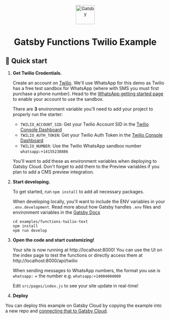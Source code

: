 <p align="center">
  <a href="https://www.gatsbyjs.com/?utm_source=starter&utm_medium=readme&utm_campaign=gatsby-functions-beta">
    <img alt="Gatsby" src="https://www.gatsbyjs.com/Gatsby-Monogram.svg" width="60" />
  </a>
</p>
<h1 align="center">
  Gatsby Functions Twilio Example
</h1>

## 🚀 Quick start

1.  **Get Twilio Credentials.**

    Create an account on [Twilio](https://www.twilio.com/). We'll use WhatsApp for this demo as Twilio has a free test sandbox for WhatsApp (where with SMS you must first purchase a phone number). Head to the [WhatsApp getting started page](https://console.twilio.com/us1/develop/sms/try-it-out/whatsapp-learn?frameUrl=%2Fconsole%2Fsms%2Fwhatsapp%2Flearn%3Fx-target-region%3Dus1) to enable your account to use the sandbox.

    There are **3** environment variable you'll need to add your project to properly run the starter:

    - `TWILIO_ACCOUNT_SID`: Get your Twilio Account SID in the [Twilio Console Dashboard](https://www.twilio.com/console)
    - `TWILIO_AUTH_TOKEN`: Get your Twilio Auth Token in the [Twilio Console Dashboard](https://www.twilio.com/console)
    - `TWILIO_NUMBER`: Use the Twilio WhatsApp sandbox number `whatsapp:+14155238886`

    You'll want to add these as environment variables when deploying to Gatsby Cloud. Don't forget to add them to the Preview variables if you plan to add a CMS preview integration.

2.  **Start developing.**

    To get started, run `npm install` to add all necessary packages.

    When developing locally, you'll want to include the ENV variables in your `.env.development`. Read more about how Gatsby handles `.env` files and environment variables in the [Gatsby Docs](https://www.gatsbyjs.com/docs/how-to/local-development/environment-variables/)

    ```shell
    cd examples/functions-twilio-text
    npm install
    npm run develop
    ```

3.  **Open the code and start customizing!**

    Your site is now running at http://localhost:8000! You can use the UI on the index page to test the functions or directly access them at http://localhost:8000/api/twilio

    When sending messages to WhatsApp numbers, the format you use is `whatsapp:` + the number e.g. `whatsapp:+14004004000`

    Edit `src/pages/index.js` to see your site update in real-time!

4.  **Deploy**

You can deploy this example on Gatsby Cloud by copying the example into a new repo and [connecting that to Gatsby Cloud](https://www.gatsbyjs.com/docs/how-to/previews-deploys-hosting/deploying-to-gatsby-cloud/#set-up-an-existing-gatsby-site).

